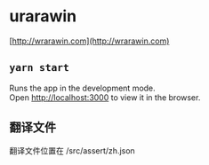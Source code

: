 # urarawin
[http://wrarawin.com](http://wrarawin.com)

## `yarn start`

Runs the app in the development mode.\
Open [http://localhost:3000](http://localhost:3000) to view it in the browser.


## 翻译文件
翻译文件位置在 /src/assert/zh.json
